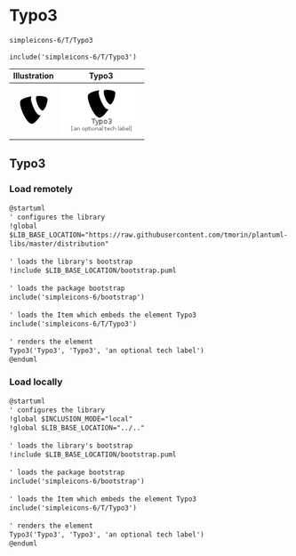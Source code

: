 # Typo3


```text
simpleicons-6/T/Typo3
```

```text
include('simpleicons-6/T/Typo3')
```



| Illustration | Typo3 |
| :---: | :---: |
| ![illustration for Illustration](../../simpleicons-6/T/Typo3.png) | ![illustration for Typo3](../../simpleicons-6/T/Typo3.Local.png) |




## Typo3

### Load remotely
```plantuml
@startuml
' configures the library
!global $LIB_BASE_LOCATION="https://raw.githubusercontent.com/tmorin/plantuml-libs/master/distribution"

' loads the library's bootstrap
!include $LIB_BASE_LOCATION/bootstrap.puml

' loads the package bootstrap
include('simpleicons-6/bootstrap')

' loads the Item which embeds the element Typo3
include('simpleicons-6/T/Typo3')

' renders the element
Typo3('Typo3', 'Typo3', 'an optional tech label')
@enduml
```

### Load locally
```plantuml
@startuml
' configures the library
!global $INCLUSION_MODE="local"
!global $LIB_BASE_LOCATION="../.."

' loads the library's bootstrap
!include $LIB_BASE_LOCATION/bootstrap.puml

' loads the package bootstrap
include('simpleicons-6/bootstrap')

' loads the Item which embeds the element Typo3
include('simpleicons-6/T/Typo3')

' renders the element
Typo3('Typo3', 'Typo3', 'an optional tech label')
@enduml
```

